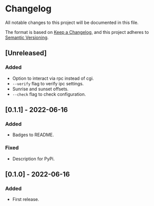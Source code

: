 # Changelog

All notable changes to this project will be documented in this file.

The format is based on [Keep a Changelog](https://keepachangelog.com/en/1.0.0/),
and this project adheres to [Semantic Versioning](https://semver.org/spec/v2.0.0.html).

## [Unreleased]

### Added

- Option to interact via rpc instead of cgi.
- `--verify` flag to verify ipc settings.
- Sunrise and sunset offsets.
- `--check` flag to check configuration.

## [0.1.1] - 2022-06-16

### Added

- Badges to README.

### Fixed

- Description for PyPi.

## [0.1.0] - 2022-06-16

### Added

- First release.
